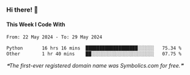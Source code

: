 ### Hi there! 👋

#### This Week I Code With
<!--START_SECTION:waka-->

```txt
From: 22 May 2024 - To: 29 May 2024

Python       16 hrs 16 mins  ███████████████████░░░░░░   75.34 %
Other        1 hr 40 mins    ██░░░░░░░░░░░░░░░░░░░░░░░   07.75 %
```

<!--END_SECTION:waka-->

<!--STARTS_HERE_QUOTE_README-->
<i>❝The first-ever registered domain name was Symbolics.com for free.❞</i>
<!--ENDS_HERE_QUOTE_README-->
